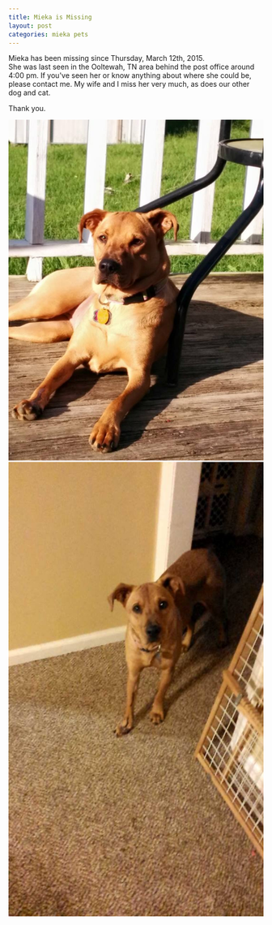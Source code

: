 ```yaml
---
title: Mieka is Missing
layout: post
categories: mieka pets
---
```


Mieka has been missing since Thursday, March 12th, 2015. <br/>
She was last seen in the Ooltewah, TN area behind the post office around 4:00 pm.
If you've seen her or know anything about where she could be, please contact me. 
My wife and I miss her very much, as does our other dog and cat. 

Thank you.

<div class="center">
<img class="50percent" src="/images/mieka1.jpg" />
<img class="50percent" src="/images/mieka2.jpg" />
</div>

